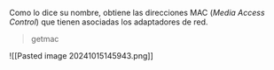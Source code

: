 Como lo dice su nombre, obtiene las direcciones MAC (_Media Access Control_) que tienen asociadas los adaptadores de red.

> getmac

![[Pasted image 20241015145943.png]]